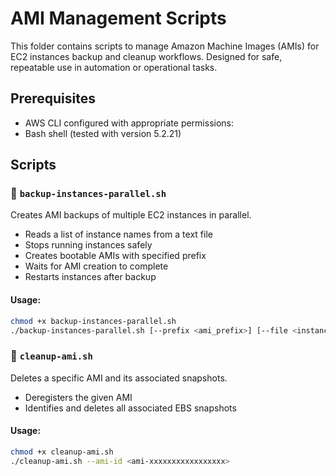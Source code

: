 # AMI Management Scripts

This folder contains scripts to manage Amazon Machine Images (AMIs) for EC2 instances backup and cleanup workflows. Designed for safe, repeatable use in automation or operational tasks.


## Prerequisites
- AWS CLI configured with appropriate permissions:
- Bash shell (tested with version 5.2.21)



## Scripts

### 🔹 `backup-instances-parallel.sh`

Creates AMI backups of multiple EC2 instances in parallel.

- Reads a list of instance names from a text file
- Stops running instances safely
- Creates bootable AMIs with specified prefix
- Waits for AMI creation to complete
- Restarts instances after backup

#### Usage:
```bash
chmod +x backup-instances-parallel.sh
./backup-instances-parallel.sh [--prefix <ami_prefix>] [--file <instances_file>] [--batch <max_parallel_jobs>]
```

### 🔹 `cleanup-ami.sh`

Deletes a specific AMI and its associated snapshots.

- Deregisters the given AMI
- Identifies and deletes all associated EBS snapshots

#### Usage:
```bash
chmod +x cleanup-ami.sh
./cleanup-ami.sh --ami-id <ami-xxxxxxxxxxxxxxxxx>
```
